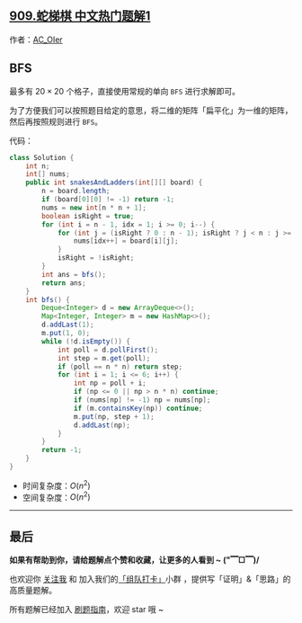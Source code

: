 ## [909.蛇梯棋 中文热门题解1](https://leetcode.cn/problems/snakes-and-ladders/solutions/100000/gong-shui-san-xie-bfs-mo-ni-by-ac_oier-woh6)

作者：[AC_OIer](https://leetcode.cn/u/AC_OIer)
## BFS

最多有 $20 \times 20$ 个格子，直接使用常规的单向 `BFS` 进行求解即可。

为了方便我们可以按照题目给定的意思，将二维的矩阵「扁平化」为一维的矩阵，然后再按照规则进行 `BFS`。

代码：
```Java []
class Solution {
    int n;
    int[] nums;
    public int snakesAndLadders(int[][] board) {
        n = board.length;
        if (board[0][0] != -1) return -1;
        nums = new int[n * n + 1];
        boolean isRight = true;
        for (int i = n - 1, idx = 1; i >= 0; i--) {
            for (int j = (isRight ? 0 : n - 1); isRight ? j < n : j >= 0; j += isRight ? 1 : -1) {
                nums[idx++] = board[i][j];
            }
            isRight = !isRight;
        }
        int ans = bfs();
        return ans;
    }
    int bfs() {
        Deque<Integer> d = new ArrayDeque<>();
        Map<Integer, Integer> m = new HashMap<>();
        d.addLast(1);
        m.put(1, 0);
        while (!d.isEmpty()) {
            int poll = d.pollFirst();
            int step = m.get(poll);
            if (poll == n * n) return step;
            for (int i = 1; i <= 6; i++) {
                int np = poll + i;
                if (np <= 0 || np > n * n) continue;
                if (nums[np] != -1) np = nums[np];
                if (m.containsKey(np)) continue;
                m.put(np, step + 1);
                d.addLast(np);
            }
        }
        return -1;
    }
}
```
* 时间复杂度：$O(n^2)$
* 空间复杂度：$O(n^2)$

---

## 最后

**如果有帮助到你，请给题解点个赞和收藏，让更多的人看到 ~ ("▔□▔)/**

也欢迎你 [关注我](https://oscimg.oschina.net/oscnet/up-19688dc1af05cf8bdea43b2a863038ab9e5.png) 和 加入我们的[「组队打卡」](https://leetcode-cn.com/u/ac_oier/)小群 ，提供写「证明」&「思路」的高质量题解。

所有题解已经加入 [刷题指南](https://github.com/SharingSource/LogicStack-LeetCode/wiki)，欢迎 star 哦 ~ 